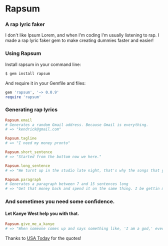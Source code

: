 # Rapsum
### A rap lyric faker

I don't like Ipsum Lorem, and when I'm coding I'm usually listening to rap. I made a rap lyric faker gem to make creating dummies faster and easier!

### Using Rapsum

Install rapsum in your command line:
```bash
$ gem install rapsum
```

And require it in your Gemfile and files:
```ruby
gem 'rapsum', '~> 0.0.9'
require 'rapsum'
```

### Generating rap lyrics

```ruby
Rapsum.email
# Generates a random Gmail address. Because Gmail is everything.
# => "kendrick@gmail.com"

Rapsum.tagline
# => "I need my money pronto"

Rapsum.short_sentence
# => "Started from the bottom now we here."

Rapsum.long_sentence
# => "We turnt up in the studio late night, that's why the songs that you hear coming real tight."

Rapsum.paragraph
# Generates a paragraph between 7 and 15 sentences long
# => "Get that money back and spend it on the same thing. I be gettin money til I fall out. Girl wobble it, and Ima gobble it. Syrup got me slow like a turtle round this hoe. Better run like athletes. We turnt up in the studio late night. I call my homies, not 911. Smack it in the air. If you ain't a ho, get up out my trap house. My flow is in the pocket like wallace, I got the bounce like hydrolics. I can make a broke bitch rich. Some Spanish girls love me like I'm Aventura. I got a bitch who text me she ain't got no clothes on. Some wayyyyy, free Breezy ho."
```

### And sometimes you need some confidence.
#### Let Kanye West help you with that.

```ruby
Rapsum.give_me_a_kanye
# => "When someone comes up and says something like, 'I am a god,' everybody says 'who does he think he is?' I just told you who I thought I was. A god. I just told you. That's who I think I am."
```
Thanks to [USA Today](http://usatoday30.usatoday.com/exp/kanye/kanye.html) for the quotes!